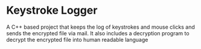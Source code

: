 # Keystroke Logger
A C++ based project that keeps the log of keystrokes and mouse clicks and sends the encrypted file via mail.
It also includes a decryption program to decrypt the encrypted file into human readable language
